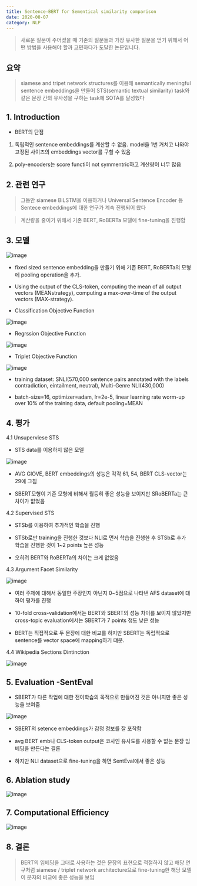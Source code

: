 ```yaml
---
title: Sentence-BERT for Sementical similarity comparison
date: 2020-08-07
category: NLP
---
```


> 새로운 질문이 주어졌을 때 기존의 질문들과 가장 유사한 질문을 얻기 위해서 어떤 방법을 사용해야 할까 고민하다가 도달한 논문입니다.

## 요약

> siamese and tripet network structures를 이용해 semantically meningful sentence embeddings을 만들어 
STS(semantic textual similarity) task와 같은 문장 간의 유사성을 구하는 task에 SOTA를 달성했다



## 1. Introduction

- BERT의 단점

1) 독립적인 sentence embeddings를 계산할 수 없음. model을 1번 거치고 나와야 고정된 사이즈의 embeddings vector를 구할 수 있음

2) poly-encoders는 score functi이 not symmentric하고 계산량이 너무 많음

## 2. 관련 연구

> 그동안 siamese BiLSTM을 이용하거나 Universal Sentence Encoder 등 Sentece embeddings에 대한 연구가 계속 진행되어 왔다

> 계산량을 줄이기 위해서 기존 BERT, RoBERTa 모델에 fine-tuning을 진행함

## 3. 모델

![image](https://user-images.githubusercontent.com/49282663/89614159-d3fa3f00-d8be-11ea-8a90-9ab25052371b.png)

- fixed sized sentence embedding을 만들기 위해 기존 BERT, RoBERTa의 모형에 pooling operation을 추가.

- Using the output of the CLS-token, computing the mean of all output vectors (MEANstrategy), computing a max-over-time of the output vectors (MAX-strategy).
    
- Classification Objective Function
    
![image](https://user-images.githubusercontent.com/49282663/89614743-09535c80-d8c0-11ea-867c-7fbddebc5ebe.png)

- Regrssion Objective Function
    
![image](https://user-images.githubusercontent.com/49282663/89614817-2e47cf80-d8c0-11ea-878f-25c0d8edd14d.png)

- Triplet Objective Function
    
![image](https://user-images.githubusercontent.com/49282663/89614866-46b7ea00-d8c0-11ea-837a-ebb339572732.png)

- training dataset: SNLI(570,000 sentence pairs annotated with the labels contradiction, eintailment, neutral), Multi-Genre NLI(430,000)
    
- batch-size=16, optimizer=adam, lr=2e-5, linear learning rate worm-up over 10% of the training data, default pooling=MEAN

## 4. 평가

4.1 Unsuperviese STS
    
- STS data를 이용하지 않은 모델
   
![image](https://user-images.githubusercontent.com/49282663/89615468-a236a780-d8c1-11ea-9acd-afa009fce52c.png)

- AVG GlOVE, BERT embeddings의 성능은 각각 61, 54, BERT CLS-vector는 29에 그침

- SBERT모형이 기존 모형에 비해서 월등히 좋은 성능을 보이지만 SRoBERTa는 큰 차이가 없었음
    
4.2 Supervised STS
    
- STSb를 이용하여 추가적인 학습을 진행
    
- STSb로만 training을 진행한 것보다 NLI로 먼저 학습을 진행한 후 STSb로 추가 학습을 진행한 것이 1~2 points 높은 성능
    
- 오히려 BERT와 RoBERTa의 차이는 크게 없었음
    
4.3 Argument Facet Similarity
    
![image](https://user-images.githubusercontent.com/49282663/89617654-8d5c1300-d8c5-11ea-83bb-74918a81a44c.png)
    
- 여러 주제에 대해서 동일한 주장인지 아닌지 0~5점으로 나타낸 AFS dataset에 대하여 평가를 진행
    
- 10-fold cross-validation에서는 BERT와 SBERT의 성능 차이를 보이지 않았지만 cross-topic evaluation에서는 SBERT가 7 points 정도 낮은 성능

- BERT는 직접적으로 두 문장에 대한 비교를 하지만 SBERT는 독립적으로 sentence를 vector space에 mapping하기 떄문. 
    
    
4.4 Wikipedia Sections Dintinction
    
![image](https://user-images.githubusercontent.com/49282663/89617810-d44a0880-d8c5-11ea-933f-f402dfc95382.png)


## 5. Evaluation -SentEval

- SBERT가 다른 작업에 대한 전이학습의 목적으로 만들어진 것은 아니지만 좋은 성능을 보여줌
    
![image](https://user-images.githubusercontent.com/49282663/89618163-8e417480-d8c6-11ea-9294-bc914e50f9ef.png)

- SBERT의 setence embeddings가 감정 정보를 잘 포착함

- avg BERT emb나 CLS-token output은 코사인 유사도를 사용할 수 없는 문장 임베딩을 만든다는 결론

- 하지만 NLI dataset으로 fine-tuning을 하면 SentEval에서 좋은 성능


## 6. Ablation study

![image](https://user-images.githubusercontent.com/49282663/89615170-effee000-d8c0-11ea-8872-6d43f674c5cb.png)


## 7. Computational Efficiency

![image](https://user-images.githubusercontent.com/49282663/89619591-30faf280-d8c9-11ea-8f0a-7a3a1004291a.png)


## 8. 결론

> BERT의 임베딩을 그대로 사용하는 것은 문장의 표현으로 적절하지 않고 해당 연구처럼 siamese / triplet network architecture으로 fine-tuning한
해당 모델이 문자의 비교에  좋은 성능을 보임 
    
    
    
    
